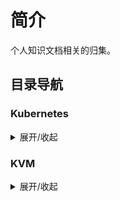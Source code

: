 # 简介

个人知识文档相关的归集。

## 目录导航

### Kubernetes

<details>
<summary>展开/收起</summary>
- **[引导安装高可用+负载均衡Kubernetes集群](/kubernetes/kubeadm_ha_cluster.md)**
- **[安装Harbor私有仓库](/kubernetes/install_harbor_repo.md)**
</details>

### KVM

<details>
<summary>展开/收起</summary>
- **[KVM+QEMU虚拟化方案安装](/KVM/install.md)**
- **[]()**
</details>